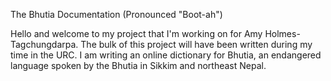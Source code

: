The Bhutia Documentation (Pronounced "Boot-ah")

Hello and welcome to my project that I'm working on for Amy Holmes-Tagchungdarpa. The bulk of this project will have been written during my time in the URC. I am writing an online dictionary for Bhutia, an endangered language spoken by the Bhutia in Sikkim and northeast Nepal.



